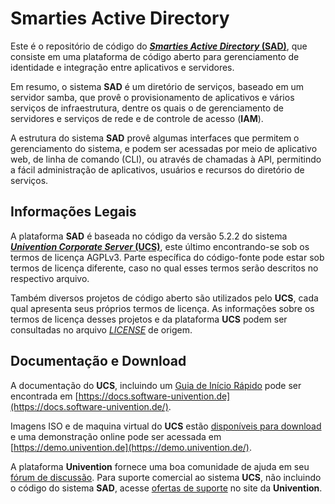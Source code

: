 # Smarties Active Directory

Este é o repositório de código do [**_Smarties Active Directory_ (SAD)**](https://sad.repository.smarttarget.tech), que consiste em uma plataforma de código aberto para gerenciamento de identidade e integração entre aplicativos e servidores.

Em resumo, o sistema **SAD** é um diretório de serviços, baseado em um servidor samba, que provê o provisionamento de aplicativos e vários serviços de infraestrutura, dentre os quais o de gerenciamento de servidores e serviços de rede e de controle de acesso (**IAM**).

A estrutura do sistema **SAD** provê algumas interfaces que permitem o gerenciamento do sistema, e podem ser acessadas por meio de aplicativo web, de linha de comando (CLI), ou através de chamadas à API, permitindo a fácil administração de aplicativos, usuários e recursos do diretório de serviços. 

## Informações Legais

A plataforma **SAD** é baseada no código da versão 5.2.2 do sistema [**_Univention Corporate Server_ (UCS)**](https://github.com/univention/univention-corporate-server), este último encontrando-se sob os termos de licença AGPLv3. Parte específica do código-fonte pode estar sob termos de licença diferente, caso no qual esses termos serão descritos no respectivo arquivo.

Também diversos projetos de código aberto são utilizados pelo **UCS**, cada qual apresenta seus próprios termos de licença. As informações sobre os termos de licença desses projetos e da plataforma **UCS** podem ser consultadas no arquivo [_LICENSE_](https://github.com/univention/univention-corporate-server/blob/5.2-2/LICENSE) de origem.

## Documentação e Download

A documentação do **UCS**, incluindo um [Guia de Início Rápido](https://docs.software-univention.de/n/en/docs/quickstart.html#quickstart) pode ser encontrada em [https://docs.software-univention.de](https://docs.software-univention.de/).

Imagens ISO e de maquina virtual do **UCS** estão [disponíveis para download](https://www.univention.com/products/download/) e uma demonstração online pode ser acessada em [https://demo.univention.de](https://demo.univention.de/).

A plataforma **Univention** fornece uma boa comunidade de ajuda em seu [fórum de discussão](https://help.univention.com). Para suporte comercial ao sistema **UCS**, não incluindo o código do sistema **SAD**, acesse [ofertas de suporte](https://www.univention.com/download-and-support/support/commercial-support/) no site da **Univention**.